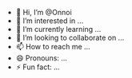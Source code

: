 - 👋 Hi, I’m @Onnoi
- 👀 I’m interested in ...
- 🌱 I’m currently learning ...
- 💞️ I’m looking to collaborate on ...
- 📫 How to reach me ...
- 😄 Pronouns: ...
- ⚡ Fun fact: ...

<!---
Onnoi/Onnoi is a ✨ special ✨ repository because its `README.md` (this file) appears on your GitHub profile.
You can click the Preview link to take a look at your changes.
--->
